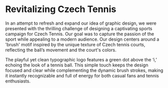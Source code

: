 # Revitalizing Czech Tennis

In an attempt to refresh and expand our idea of graphic design, we were presented with the thrilling challenge of designing a captivating sports campaign for Czech Tennis. Our goal was to capture the passion of the sport while appealing to a modern audience. Our design centers around a 'brush' motif inspired by the unique texture of Czech tennis courts, reflecting the ball’s movement and the court's colors.

The playful yet clean typographic logo features a green dot above the ‘i,’ echoing the look of a tennis ball. This simple touch keeps the design focused and clear while complementing the dynamic brush strokes, making it instantly recognizable and full of energy for both casual fans and tennis enthusiasts.
